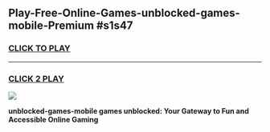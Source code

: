 
## Play-Free-Online-Games-unblocked-games-mobile-Premium #s1s47
<h3>
<a href="https://premium.freeplayer.one?title=unblocked-games-mobile&ref=8M">CLICK TO PLAY</a></h3>
<hr>

<h3>
<a href="https://premium.freeplayer.one?title=unblocked-games-mobile&ref=8M">CLICK 2 PLAY</a>
  
</h3>

<a href="https://premium.freeplayer.one?title=unblocked-games-mobile&ref=8M"><img src="https://clearcache.store/games.png"></a>


**unblocked-games-mobile games unblocked: Your Gateway to Fun and Accessible Online Gaming**
